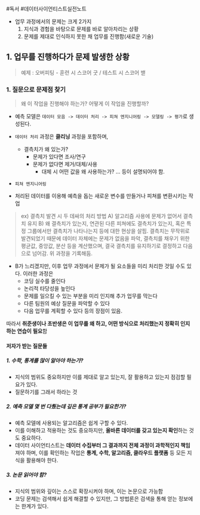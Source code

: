 #독서 #데이터사이언티스트실전노트

- 업무 과정에서의 문제는 크게 2가지
	1. 지식과 경험을 바탕으로 문제를 바로 알아차리는 상황
	2. 문제를 제대로 인식하지 못한 채 업무를 진행함(새로운 기술)

## 1. 업무를 진행하다가 문제 발생한 상황

 > 예제 : 오버피팅 - 훈련 시 스코어 굿 / 테스트 시 스코어 밷
 
### 1. **질문**으로 문제점 찾기

> 왜 이 작업을 진행해야 하는가?
> 어떻게 이 작업을 진행할까?

- 예측 모델은 `데이터 모음 -> 데이터 처리 -> 피쳐 엔지니어링 -> 모델링 -> 평가`로 생성된다. 
- `데이터 처리` 과정은 **클리닝** 과정을 포함하며,
	- 결측치가 왜 있는가?
		- 문제가 있다면 조사/연구
		- 문제가 없다면 제거/대체/사용
			- 대체 시 어떤 값을 왜 사용하는가?
... 등이 설명되어야 함.  

- `피쳐 엔지니어링`
- 처리된 데이터를 이용해 예측을 돕는 새로운 변수를 만들거나 피쳐를 변환시키는 작업


> ex) 결측치 발견 시 두 데싸의 처리 방법
> A) 알고리즘 사용에 문제가 없어서 결측치 유지
> B) 왜 결측치가 있는지, 연관된 다른 피쳐에도 결측치가 있는지, 혹은 특정 그룹에서만 결측치가 나타나는지 등에 대한 현상을 살핌. 결측치는 무작위로 발견되었기 때문에 데이터 자체에는 문제가 없음을 파악, 결측치를 채우기 위한 평균값, 중앙값, 분산 등을 계산했으며, 결국 결측치를 유지하기로 결정하고 다음으로 넘어감. 위 과정을 기록해둠.

- B가 느리겠지만, 이후 업무 과정에서 문제가 될 요소들을 미리 처리한 것일 수도 있다. 이러한 과정은
	- 코딩 실수를 줄인다
	- 논리적 타당성을 높인다
	- 문제를 일으킬 수 있는 부분을 미리 인지해 추가 업무를 막는다
	- 다른 팀원의 예상 질문을 파악할 수 있다
	- 다음 업무를 계획할 수 있다
등의 장점이 있음.

따라서 **취준생이나 초반생은 이 업무를 왜 하고, 어떤 방식으로 처리했는지 정확히 인지하는 연습이 필요**함

#### 저자가 받는 질문들

##### 1. 수학, 통계를 많이 알아야 하는가?
- 지식의 범위도 중요하지만 이를 제대로 알고 있는지, 잘 활용하고 있는지 점검할 필요가 있다.
- 질문하기를 그래서 하라는 것

##### 2. 예측 모델 몇 번 다뤘는데 깊은 통계 공부가 필요한가?
- 예측 모델에 사용되는 알고리즘은 쉽게 구할 수 있다. 
- 이를 이해하고 적용하는 것도 중요하지만, **올바른 데이터를 갖고 있는지 확인**하는 것도 중요하다.
- 데이터 사이언티스트는 **데이터 수집부터 그 결과까지 전체 과정이 과학적인지 책임**져야 하며, 이를 확인하는 작업은 **통계, 수학, 알고리즘, 클라우드 플랫폼** 등 모든 지식을 활용해야 한다.

##### 3. 논문 읽어야 함?
- 지식의 범위와 깊이는 스스로 확장시켜야 하며, 이는 논문으로 가능함
- 코딩 문제는 검색해서 쉽게 해결할 수 있지만, 그 방법론은 검색을 통해 얻는 정보에는 한계가 있다. 

